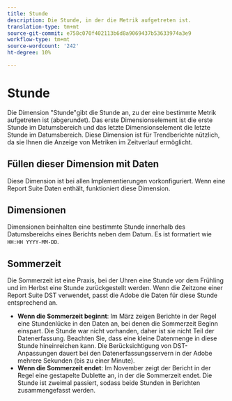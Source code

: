 ```yaml
---
title: Stunde
description: Die Stunde, in der die Metrik aufgetreten ist.
translation-type: tm+mt
source-git-commit: e758c070f402113b6d8a9069437b53633974a3e9
workflow-type: tm+mt
source-wordcount: '242'
ht-degree: 10%

---
```



# Stunde

Die Dimension &quot;Stunde&quot;gibt die Stunde an, zu der eine bestimmte Metrik aufgetreten ist (abgerundet). Das erste Dimensionselement ist die erste Stunde im Datumsbereich und das letzte Dimensionselement die letzte Stunde im Datumsbereich. Diese Dimension ist für Trendberichte nützlich, da sie Ihnen die Anzeige von Metriken im Zeitverlauf ermöglicht.

## Füllen dieser Dimension mit Daten

Diese Dimension ist bei allen Implementierungen vorkonfiguriert. Wenn eine Report Suite Daten enthält, funktioniert diese Dimension.

## Dimensionen

Dimensionen beinhalten eine bestimmte Stunde innerhalb des Datumsbereichs eines Berichts neben dem Datum. Es ist formatiert wie `HH:HH YYYY-MM-DD`.

## Sommerzeit

Die Sommerzeit ist eine Praxis, bei der Uhren eine Stunde vor dem Frühling und im Herbst eine Stunde zurückgestellt werden. Wenn die Zeitzone einer Report Suite DST verwendet, passt die Adobe die Daten für diese Stunde entsprechend an.

* **Wenn die Sommerzeit beginnt**: Im März zeigen Berichte in der Regel eine Stundenlücke in den Daten an, bei denen die Sommerzeit Beginn einspart. Die Stunde war nicht vorhanden, daher ist sie nicht Teil der Datenerfassung. Beachten Sie, dass eine kleine Datenmenge in diese Stunde hineinreichen kann. Die Berücksichtigung von DST-Anpassungen dauert bei den Datenerfassungsservern in der Adobe mehrere Sekunden (bis zu einer Minute).
* **Wenn die Sommerzeit endet**: Im November zeigt der Bericht in der Regel eine gestapelte Dublette an, in der die Sommerzeit endet. Die Stunde ist zweimal passiert, sodass beide Stunden in Berichten zusammengefasst werden.
